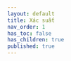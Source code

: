 ```yaml
---
layout: default
title: Xác suất
nav_order: 1
has_toc: false
has_children: true
published: true
---
```

